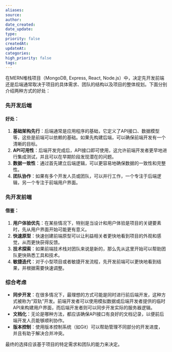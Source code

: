 ```yaml
---
aliases: 
source: 
author: 
date_created: 
date_update: 
type: 
priority: false
createdAt: 
updateAt: 
categories: 
high_priority: false
tags:
---
```


在MERN堆栈项目（MongoDB, Express, React, Node.js）中，决定先开发前端还是后端通常取决于项目的具体需求、团队的结构以及项目的整体规划。下面分别介绍两种方式的好处：

### 先开发后端

#### 好处：
1. **基础架构先行**：后端通常是应用程序的基础，它定义了API接口、数据模型等，这些是前端可以依赖的基础。如果先构建后端，可以确保前端开发有一个清晰的目标。
2. **API可用性**：后端开发完成后，API接口即可使用，这允许前端开发者更早地进行集成测试，并且可以在早期阶段发现潜在的问题。
3. **数据一致性**：通过首先建立后端逻辑，可以更容易地确保数据的一致性和完整性。
4. **团队协作**：如果有多个开发人员或团队，可以并行工作，一个专注于后端逻辑，另一个专注于前端用户界面。

### 先开发前端

#### 借鉴：
1. **用户体验优先**：在某些情况下，特别是当设计和用户体验是项目的关键要素时，先从用户界面开始可能更有意义。
2. **快速原型**：快速创建前端原型可以让利益相关者更快地看到项目的外观和感觉，从而更快获得反馈。
3. **技术探索**：如果前端技术栈对团队来说是新的，那么先从这里开始可以帮助团队更快熟悉工具和技术。
4. **敏捷迭代**：对于小型项目或者敏捷开发流程，先开发前端可以更快地看到结果，并根据需要快速调整。

### 综合考虑
- **同步开发**：在很多情况下，最理想的方式可能是同时进行前后端开发，这种方式被称为“双轨”开发。前端开发者可以使用模拟数据或后端开发者提供的临时API来构建用户界面，而后端开发者则可以同步开发实际的服务器逻辑。
- **文档化**：无论是哪种方法，都应该确保API接口有良好的文档记录，以便前后端开发人员能够顺利协作。
- **版本控制**：使用版本控制系统（如Git）可以帮助管理不同部分的开发进度，并且有助于解决合并冲突。

最终的选择应该基于项目的特定需求和团队的能力来决定。